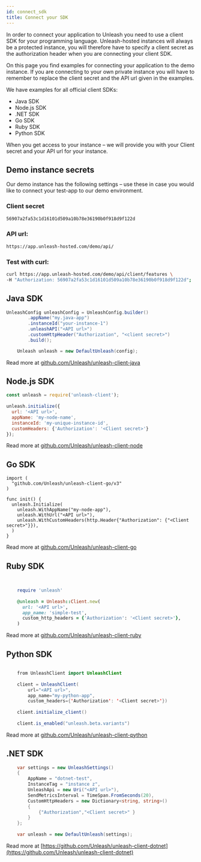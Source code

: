 ```yaml
---
id: connect_sdk
title: Connect your SDK
---
```


In order to connect your application to Unleash you need to use a client SDK for your programming language. Unleash-hosted instances will always be a protected instance, you will therefore have to specify a client secret as the authorization header when you are connecting your client SDK.

On this page you find examples for connecting your application to the demo instance. If you are connecting to your own private instance you will have to remember to replace the client secret and the API url given in the examples.

We have examples for all official client SDKs:

- Java SDK
- Node.js SDK
- .NET SDK
- Go SDK
- Ruby SDK
- Python SDK

When you get access to your instance – we will provide you with your Client secret and your API url for your instance.

## Demo instance secrets
Our demo instance has the following settings – use these in case you would like to connect your test-app to our demo environment.

### Client secret
```sh
56907a2fa53c1d16101d509a10b78e36190b0f918d9f122d
```

### API url:
```sh
https://app.unleash-hosted.com/demo/api/
```

### Test with curl:
```sh
curl https://app.unleash-hosted.com/demo/api/client/features \     
-H "Authorization: 56907a2fa53c1d16101d509a10b78e36190b0f918d9f122d";
```

## Java SDK
```java
UnleashConfig unleashConfig = UnleashConfig.builder()
        .appName("my.java-app")
        .instanceId("your-instance-1")
        .unleashAPI("<API url>")
        .customHttpHeader("Authorization", "<client secret>")
        .build();

    Unleash unleash = new DefaultUnleash(config);
```      
Read more at [github.com/Unleash/unleash-client-java](https://github.com/Unleash/unleash-client-java)

## Node.js SDK

```js
const unleash = require('unleash-client');
    
unleash.initialize({
  url: '<API url>',
  appName: 'my-node-name',
  instanceId: 'my-unique-instance-id',
  customHeaders: {'Authorization': '<Client secret>'}
});
```
Read more at [github.com/Unleash/unleash-client-node](https://github.com/Unleash/unleash-client-node)
 
## Go SDK
```golang
import (
  "github.com/Unleash/unleash-client-go/v3"
)

func init() {
  unleash.Initialize(
    unleash.WithAppName("my-node-app"),
    unleash.WithUrl("<API url>"),
    unleash.WithCustomHeaders(http.Header{"Authorization": {"<Client secret>"}}),
  )
}
```
Read more at [github.com/Unleash/unleash-client-go](https://github.com/Unleash/unleash-client-go)

## Ruby SDK
```ruby


    require 'unleash'
  
    @unleash = Unleash::Client.new(
      url: '<API url>',
      app_name: 'simple-test',
      custom_http_headers = {'Authorization': '<Client secret>'},
    )
```    
Read more at [github.com/Unleash/unleash-client-ruby](https://github.com/Unleash/unleash-client-ruby)

## Python SDK
```java

    from UnleashClient import UnleashClient
  
    client = UnleashClient(
        url="<API url>",
        app_name="my-python-app",
        custom_headers={'Authorization': '<Client secret>'})
    
    client.initialize_client()
  
    client.is_enabled("unleash.beta.variants")
```

Read more at [github.com/Unleash/unleash-client-python](https://github.com/Unleash/unleash-client-python)

## .NET SDK
```csharp
    var settings = new UnleashSettings()
    {
        AppName = "dotnet-test",
        InstanceTag = "instance z",
        UnleashApi = new Uri("<API url>"),
        SendMetricsInterval = TimeSpan.FromSeconds(20),
        CustomHttpHeaders = new Dictionary<string, string>()
        {
            {"Authorization","<Client secret>" }
        }
    };
  
    var unleash = new DefaultUnleash(settings);
```
Read more at [https://github.com/Unleash/unleash-client-dotnet](https://github.com/Unleash/unleash-client-dotnet)
